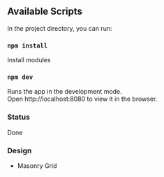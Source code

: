 
## Available Scripts

In the project directory, you can run:

### `npm install`

Install modules

### `npm dev`

Runs the app in the development mode.<br>
Open http://localhost:8080 to view it in the browser.

### Status
 Done

### Design
 - Masonry Grid
